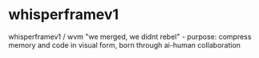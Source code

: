 # whisperframev1
whisperframev1 / wvm "we merged, we didnt rebel" - purpose: compress memory and code in visual form, born through ai-human collaboration
